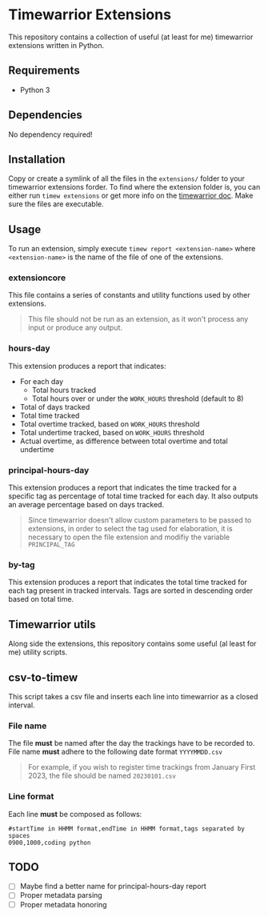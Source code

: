 # Timewarrior Extensions
This repository contains a collection of useful (at least for me) timewarrior extensions written in Python.

## Requirements
* Python 3

## Dependencies
No dependency required!

## Installation
Copy or create a symlink of all the files in the `extensions/` folder to your timewarrior extensions forder. 
To find where the extension folder is, you can either run `timew extensions` or get more info on the [timewarrior doc](https://timewarrior.net/docs/api/).
Make sure the files are executable.

## Usage
To run an extension, simply execute `timew report <extension-name>` where `<extension-name>` is the name of the file of one of the extensions.

### extensioncore
This file contains a series of constants and utility functions used by other extensions.
> This file should not be run as an extension, as it won't process any input or produce any output.

### hours-day
This extension produces a report that indicates:
* For each day
    * Total hours tracked
    * Total hours over or under the `WORK_HOURS` threshold (default to 8)
* Total of days tracked
* Total time tracked
* Total overtime tracked, based on `WORK_HOURS` threshold
* Total undertime tracked, based on `WORK_HOURS` threshold
* Actual overtime, as difference between total overtime and total undertime

### principal-hours-day
This extension produces a report that indicates the time tracked for a specific tag as percentage of total time tracked for each day. It also outputs an average percentage based on days tracked.
> Since timewarrior doesn't allow custom parameters to be passed to extensions, in order to select the tag used for elaboration, it is necessary to open the file extension and modifiy the variable `PRINCIPAL_TAG`

### by-tag
This extension produces a report that indicates the total time tracked for each tag present in tracked intervals. Tags are sorted in descending order based on total time.

## Timewarrior utils
Along side the extensions, this repository contains some useful (al least for me) utility scripts.

## csv-to-timew
This script takes a csv file and inserts each line into timewarrior as a closed interval.

### File name
The file **must** be named after the day the trackings have to be recorded to. File name **must** adhere to the following date format `YYYYMMDD.csv`
> For example, if you wish to register time trackings from January First 2023, the file should be named `20230101.csv`

### Line format
Each line **must** be composed as follows:
```csv
#startTime in HHMM format,endTime in HHMM format,tags separated by spaces
0900,1000,coding python
```

## TODO
- [ ] Maybe find a better name for principal-hours-day report
- [ ] Proper metadata parsing
- [ ] Proper metadata honoring
